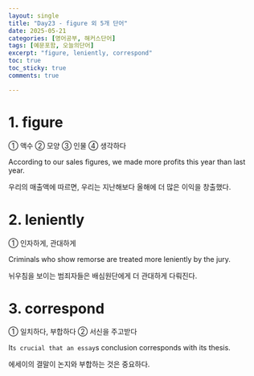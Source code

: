 ```yaml
---
layout: single
title: "Day23 - figure 외 5개 단어"
date: 2025-05-21
categories: [영어공부, 해커스단어]
tags: [예문포함, 오늘의단어]
excerpt: "figure, leniently, correspond"
toc: true
toc_sticky: true
comments: true

---
```


# 1. figure
① 액수 ② 모양 ③ 인물 ④ 생각하다

According to our sales figures, we made more profits this year than last year.

우리의 매출액에 따르면, 우리는 지난해보다 올해에 더 많은 이익을 창출했다.


# 2. leniently
① 인자하게, 관대하게

Criminals who show remorse are treated more leniently by the jury.

뉘우침을 보이는 범죄자들은 배심원단에게 더 관대하게 다뤄진다.

# 3. correspond
① 일치하다, 부합하다 ② 서신을 주고받다

It`s crucial that an essay`s conclusion corresponds with its thesis.

에세이의 결말이 논지와 부합하는 것은 중요하다.